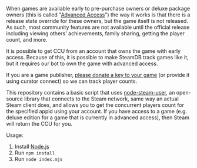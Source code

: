 When games are available early to pre-purchase owners or deluxe package owners
(this is called "[Advanced Access](https://help.steampowered.com/en/faqs/view/453F-5C96-EAC2-9145)")
the way it works is that there is a release state override for these owners,
but the game itself is not released. As such, most community features are not available until
the official release including viewing others' achievements, family sharing, getting the player count, and more.

It is possible to get CCU from an account that owns the game with early access. Because of this,
it is possible to make SteamDB track games like it, but it requires our bot to own the game with advanced access.

If you are a game publisher, [please donate a key to your game](https://steamdb.info/keys/)
(or provide it using curator connect) so we can track player counts.

This repository contains a basic script that uses [node-steam-user](https://github.com/DoctorMcKay/node-steam-user),
an open-source library that connects to the Steam network, same way an actual Steam client does,
and allows you to get the concurrent players count for the specified appid using your account.
If you have access to a game (e.g. deluxe edition for a game that is currently in advanced access),
then Steam will return the CCU for you.

Usage:

1. Install [Node.js](https://nodejs.org/)
2. Run `npm install`
3. Run `node index.mjs`

